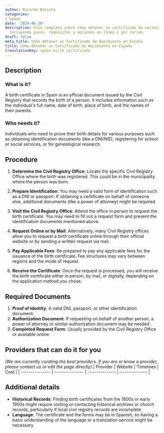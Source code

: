 ```yaml
---
author: Ricardo Batista
categories:
- Spain
date: '2024-06-20'
description: Guía completa sobre cómo obtener un certificado de nacimiento en España,
  incluyendo pasos, requisitos y opciones en línea o por correo.
draft: false
meta_title: Cómo Obtener un Certificado de Nacimiento en España
title: Cómo Obtener un Certificado de Nacimiento en España
translationKey: spain-birth_certificate
---
```



## Description
### What is it?
A birth certificate in Spain is an official document issued by the Civil Registry that records the birth of a person. It includes information such as the individual's full name, date of birth, place of birth, and the names of their parents.

### Who needs it?
Individuals who need to prove their birth details for various purposes such as obtaining identification documents (like a DNI/NIE), registering for school or social services, or for genealogical research.

## Procedure
1. **Determine the Civil Registry Office**: Locate the specific Civil Registry Office where the birth was registered. This could be in the municipality where the person was born.

2. **Prepare Identification**: You may need a valid form of identification such as a DNI or passport. If obtaining a certificate on behalf of someone else, additional documents (like a power of attorney) might be required.

3. **Visit the Civil Registry Office**: Attend the office in person to request the birth certificate. You may need to fill out a request form and present the identification documents mentioned above.

4. **Request Online or by Mail**: Alternatively, many Civil Registry offices allow you to request a birth certificate online through their official website or by sending a written request via mail.

5. **Pay Applicable Fees**: Be prepared to pay any applicable fees for the issuance of the birth certificate. Fee structures may vary between regions and the mode of request.

6. **Receive the Certificate**: Once the request is processed, you will receive the birth certificate either in person, by mail, or digitally, depending on the application method you chose.

## Required Documents
1. **Proof of Identity**: A valid DNI, passport, or other identification document.
2. **Authorization Document**: If requesting on behalf of another person, a power of attorney or similar authorization document may be needed .
3. **Completed Request Form**: Usually provided by the Civil Registry Office or available online.

## Providers that can do it for you
_(We are currently curating the best providers. If you are or know a provider, please contact us or edit the page directly)_
| Provider        |     Website     |     Timelines    |       Cost      |
| --------------- | --------------- |  :-------------: | :-------------: |

## Additional details
- **Historical Records**: Finding birth certificates from the 1800s or early 1900s might require visiting or contacting historical archives or church records, particularly if local civil registry records are incomplete.
- **Language**: The certificate and the forms may be in Spanish, so having a basic understanding of the language or a translation service might be necessary.

